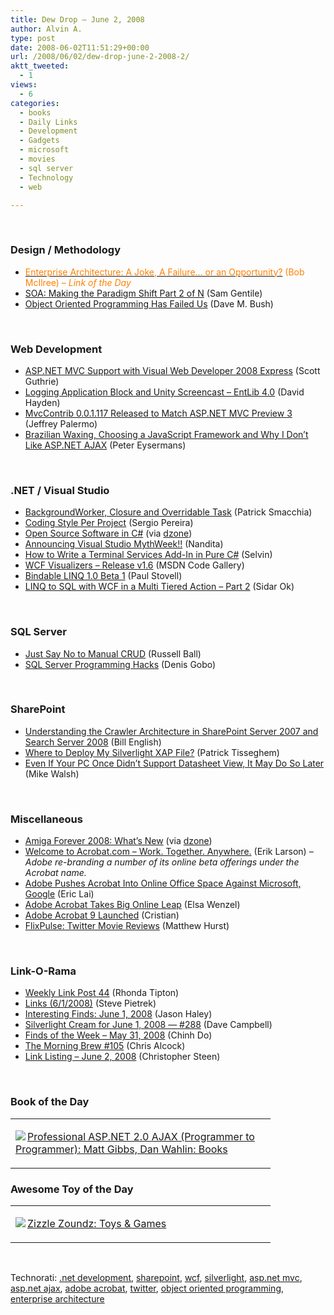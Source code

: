 ```yaml
---
title: Dew Drop – June 2, 2008
author: Alvin A.
type: post
date: 2008-06-02T11:51:29+00:00
url: /2008/06/02/dew-drop-june-2-2008-2/
aktt_tweeted:
  - 1
views:
  - 6
categories:
  - books
  - Daily Links
  - Development
  - Gadgets
  - microsoft
  - movies
  - sql server
  - Technology
  - web

---
```

&#160;

### Design / Methodology

  * <a href="http://enterprisearchitect.typepad.com/ea/2008/06/interesting-dis.html" target="_blank"><font color="#ff8000">Enterprise Architecture: A Joke, A Failure&#8230; or an Opportunity?</font></a> <font color="#ff8000">(Bob McIlree) <em>&#8211; Link of the Day</em></font>
  * <a href="http://samgentile.com/blogs/samgentile/archive/2008/06/01/soa-making-the-paradigm-shift-part-2-of-n.aspx" target="_blank">SOA: Making the Paradigm Shift Part 2 of N</a> (Sam Gentile)
  * <a href="http://blog.dmbcllc.com/2008/05/13/object-oriented-programming-has-failed-us/" target="_blank">Object Oriented Programming Has Failed Us</a> (Dave M. Bush)

&#160;

### Web Development

  * <a href="http://weblogs.asp.net/scottgu/archive/2008/06/01/asp-net-mvc-support-with-visual-web-developer-2008-express.aspx" target="_blank">ASP.NET MVC Support with Visual Web Developer 2008 Express</a> (Scott Guthrie)
  * <a href="http://codebetter.com/blogs/david.hayden/archive/2008/06/01/logging-application-block-and-unity-screencast-entlib-4-0.aspx" target="_blank">Logging Application Block and Unity Screencast &#8211; EntLib 4.0</a> (David Hayden)
  * <a href="http://codebetter.com/blogs/jeffrey.palermo/archive/2008/06/02/mvccontrib-0-0-1-117-released-to-match-asp-net-mvc-preview-3.aspx" target="_blank">MvcContrib 0.0.1.117 Released to Match ASP.NET MVC Preview 3</a> (Jeffrey Palermo)
  * <a href="http://www.worksontheweb.net/post/Brazilian-waxing2c-choosing-a-JavaScript-framework-and-why-I-dont-like-ASPNET-AJAX.aspx" target="_blank">Brazilian Waxing, Choosing a JavaScript Framework and Why I Don&#8217;t Like ASP.NET AJAX</a> (Peter Eysermans)

&#160;

### .NET / Visual Studio

  * <a href="http://feeds.feedburner.com/~r/CodeBetter/~3/302474119/backgroundworker-closure-and-overridable-task.aspx" target="_blank">BackgroundWorker, Closure and Overridable Task</a> (Patrick Smacchia)
  * <a href="http://devlicio.us/blogs/sergio_pereira/archive/2008/06/01/coding-style-per-project.aspx" target="_blank">Coding Style Per Project</a> (Sergio Pereira)
  * <a href="http://csharp-source.net/" target="_blank">Open Source Software in C#</a> (via <a href="http://www.dzone.com/links/rss/open_source_software_in_c.html" target="_blank">dzone</a>)
  * <a href="http://blogs.msdn.com/publicsector/archive/2008/06/01/announcing-visual-studio-mythweek.aspx" target="_blank">Announcing Visual Studio MythWeek!!</a> (Nandita)
  * <a href="http://www.codeproject.com/KB/system/TSAddinInCS.aspx" target="_blank">How to Write a Terminal Services Add-In in Pure C#</a> (Selvin)
  * <a href="http://code.msdn.microsoft.com/WCFVisualizer/Release/ProjectReleases.aspx?ReleaseId=1115" target="_blank">WCF Visualizers &#8211; Release v1.6</a> (MSDN Code Gallery)
  * <a href="http://www.paulstovell.com/blog/bindable-linq-10-beta-1" target="_blank">Bindable LINQ 1.0 Beta 1</a> (Paul Stovell)
  * <a href="http://www.sidarok.com/web/blog/content/2008/06/02/linq-to-sql-with-wcf-in-a-multi-tiered-action-part-2.html" target="_blank">LINQ to SQL with WCF in a Multi Tiered Action &#8211; Part 2</a> (Sidar Ok)

&#160;

### SQL Server

  * <a href="http://www.caffeinatedcoder.com/just-say-no-to-manual-crud/" target="_blank">Just Say No to Manual CRUD</a> (Russell Ball)
  * <a href="http://forum.lessthandot.com/viewtopic.php?f=17&t=306" target="_blank">SQL Server Programming Hacks</a> (Denis Gobo)

&#160;

### SharePoint

  * <a href="http://feeds.feedburner.com/~r/sharepointmvpblogs/~3/302643911/ViewPost.aspx" target="_blank">Understanding the Crawler Architecture in SharePoint Server 2007 and Search Server 2008</a> (Bill English)
  * <a href="http://www.u2u.info/Blogs/Patrick/Lists/Posts/Post.aspx?List=91f6455c-4448-4303-8a38-b1722e1522d1&ID=1799" target="_blank">Where to Deploy My Silverlight XAP File?</a> (Patrick Tisseghem)
  * <a href="http://mikewalsh.bilsimser.com/PermaLink,guid,91b84040-4b6e-4328-9458-c4a6a2317b85.aspx" target="_blank">Even If Your PC Once Didn&#8217;t Support Datasheet View, It May Do So Later</a> (Mike Walsh)

&#160;

### Miscellaneous

  * <a href="http://www.amigaforever.com/whatsnew/" target="_blank">Amiga Forever 2008: What&#8217;s New</a> (via <a href="http://www.dzone.com/links/rss/new_amiga_os_released_more_powerful_than_ever_rem.html" target="_blank">dzone</a>)
  * <a href="http://blogs.adobe.com/acom/2008/06/welcome_to_acrobatcom_work_tog_1.html" target="_blank">Welcome to Acrobat.com &#8211; Work. Together. Anywhere.</a> (Erik Larson) _&#8211; Adobe re-branding a number of its online beta offerings under the Acrobat name._
  * <a href="http://www.computerworld.com/action/article.do?command=viewArticleBasic&articleId=9091678&source=rss_news10" target="_blank">Adobe Pushes Acrobat Into Online Office Space Against Microsoft, Google</a> (Eric Lai)
  * <a href="http://www.webware.com/8301-1_109-9956334-2.html?part=rss&tag=feed&subj=Webware" target="_blank">Adobe Acrobat Takes Big Online Leap</a> (Elsa Wenzel)
  * <a href="http://www.tcmagazine.com/comments.php?id=20187&catid=3" target="_blank">Adobe Acrobat 9 Launched</a> (Cristian)
  * <a href="http://datamining.typepad.com/data_mining/2008/05/flixpulse-twitter-movie-reviews.html" target="_blank">FlixPulse: Twitter Movie Reviews</a> (Matthew Hurst)

&#160;

### Link-O-Rama

  * <a href="http://rtipton.wordpress.com/2008/06/01/weekly-link-post-44/" target="_blank">Weekly Link Post 44</a> (Rhonda Tipton)
  * <a href="http://spietrek.blogspot.com/2008/06/links-612008.html" target="_blank">Links (6/1/2008)</a> (Steve Pietrek)
  * <a href="http://jasonhaley.com/blog/archive/2008/06/01/141767.aspx" target="_blank">Interesting Finds: June 1, 2008</a> (Jason Haley)
  * <a href="http://geekswithblogs.net/WynApseTechnicalMusings/archive/2008/06/01/122536.aspx" target="_blank">Silverlight Cream for June 1, 2008 &#8212; #288</a> (Dave Campbell)
  * <a href="http://www.chinhdo.com/20080601/finds-of-the-week-20080531/" target="_blank">Finds of the Week &#8211; May 31, 2008</a> (Chinh Do)
  * <a href="http://blog.cwa.me.uk/2008/06/02/the-morning-brew-105/" target="_blank">The Morning Brew #105</a> (Chris Alcock)
  * <a href="http://dotnetjunkies.com/WebLog/csteen/archive/2008/06/02/472867.aspx" target="_blank">Link Listing &#8211; June 2, 2008</a> (Christopher Steen)

&#160;

### Book of the Day

<div class="wlWriterSmartContent" id="scid:7dc1bd33-94bd-46fd-a20b-0131235bcd47:144fbe8c-343f-4c31-b355-6946ad396de4" style="padding-right: 0px; display: inline; padding-left: 0px; float: none; padding-bottom: 0px; margin: 0px; padding-top: 0px">
  <table cellspacing="0" cellpadding="2" width="400" border="0" unselectable="on">
    <tr>
      <td valign="top" width="400">
        <p>
          <a title="Professional ASP.NET 2.0 AJAX (Programmer to Programmer): Matt Gibbs, Dan Wahlin: Books" href="http://www.amazon.com/exec/obidos/ASIN/0470109629/alvinashcraft-20"><img data-recalc-dims="1" decoding="async" src="https://i0.wp.com/images.amazon.com/images/P/0470109629.01.MZZZZZZZ.jpg?w=660" border="0" align="left" style="float:left" />Professional ASP.NET 2.0 AJAX (Programmer to Programmer): Matt Gibbs, Dan Wahlin: Books</a>
        </p>
      </td>
    </tr>
  </table>
</div>

### Awesome Toy of the Day

<div class="wlWriterSmartContent" id="scid:7dc1bd33-94bd-46fd-a20b-0131235bcd47:41c42d87-749a-4852-a52b-d26bb6c82ec4" style="padding-right: 0px; display: inline; padding-left: 0px; padding-bottom: 0px; margin: 0px; padding-top: 0px">
  <table cellspacing="0" cellpadding="2" width="400" border="0" unselectable="on">
    <tr>
      <td valign="top" width="400">
        <p>
          <a title="Zizzle Zoundz: Toys & Games" href="http://www.amazon.com/exec/obidos/ASIN/B000E9TCMY/alvinashcraft-20"><img data-recalc-dims="1" decoding="async" src="https://i0.wp.com/images.amazon.com/images/P/B000E9TCMY.01.MZZZZZZZ.jpg?w=660" border="0" align="left" style="float:left" />Zizzle Zoundz: Toys & Games</a>
        </p>
      </td>
    </tr>
  </table>
</div>

&#160;

<div class="wlWriterSmartContent" id="scid:C16BAC14-9A3D-4c50-9394-FBFEF7A93539:d4cb3584-1925-4827-97a1-208a1d7148f0" style="padding-right: 0px; display: inline; padding-left: 0px; padding-bottom: 0px; margin: 0px; padding-top: 0px">
  <!--dotnetkickit-->
</div>

<div class="wlWriterSmartContent" id="scid:d7bf807d-7bb0-458a-811f-90c51817d5c2:85622f8d-0cf0-466b-8fc1-9a8f29f506cc" style="padding-right: 0px; display: inline; padding-left: 0px; padding-bottom: 0px; margin: 0px; padding-top: 0px">
  <p>
    <span class="TagSite">Technorati:</span> <a href="http://technorati.com/tag/.net+development" rel="tag" class="tag">.net development</a>, <a href="http://technorati.com/tag/sharepoint" rel="tag" class="tag">sharepoint</a>, <a href="http://technorati.com/tag/wcf" rel="tag" class="tag">wcf</a>, <a href="http://technorati.com/tag/silverlight" rel="tag" class="tag">silverlight</a>, <a href="http://technorati.com/tag/asp.net+mvc" rel="tag" class="tag">asp.net mvc</a>, <a href="http://technorati.com/tag/asp.net+ajax" rel="tag" class="tag">asp.net ajax</a>, <a href="http://technorati.com/tag/adobe+acrobat" rel="tag" class="tag">adobe acrobat</a>, <a href="http://technorati.com/tag/twitter" rel="tag" class="tag">twitter</a>, <a href="http://technorati.com/tag/object+oriented+programming" rel="tag" class="tag">object oriented programming</a>, <a href="http://technorati.com/tag/enterprise+architecture" rel="tag" class="tag">enterprise architecture</a><br /><!-- StartInsertedTags: .net development, sharepoint, wcf, silverlight, asp.net mvc, asp.net ajax, adobe acrobat, twitter, object oriented programming, enterprise architecture :EndInsertedTags -->
  </p>
</div>